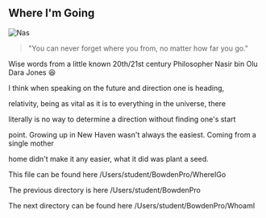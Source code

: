 
## Where I'm Going

![Nas](https://encrypted-tbn0.gstatic.com/images?q=tbn:ANd9GcQl0r4d8NkTUKNElDWus4bJ6kztEj6B3Ee3sw&usqp=CAU)
>"You can never forget where you from, no matter how far you go."

Wise words from a little known 20th/21st century Philosopher Nasir bin Olu
Dara Jones :laughing:

I think when speaking on the future and direction one is heading,

relativity, being as vital as it is to everything in the universe, there

literally is no way to determine a direction without finding one's start

point. Growing up in New Haven wasn't always the easiest. Coming from a single mother

home didn't make it any easier, what it did was plant a seed.

This file can be found here /Users/student/BowdenPro/WhereIGo 

The previous directory is here /Users/student/BowdenPro 

The next directory can be found here /Users/student/BowdenPro/WhoamI
